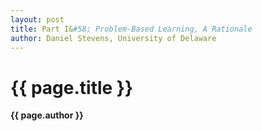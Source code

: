 ```yaml
---
layout: post
title: Part I&#58; Problem-Based Learning, A Rationale
author: Daniel Stevens, University of Delaware
---
```


{{ page.title }}
================
**{{ page.author }}**

